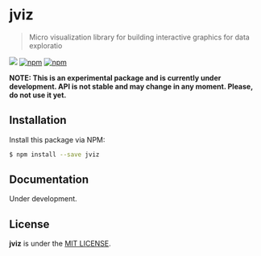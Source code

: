 # jviz

> Micro visualization library for building interactive graphics for data exploratio

![](https://img.shields.io/badge/stability-experimental-orange.svg?style=flat-square)
[![npm](https://img.shields.io/npm/v/jviz.svg?style=flat-square)](https://www.npmjs.com/package/jviz)
[![npm](https://img.shields.io/npm/dt/jviz.svg?style=flat-square)](https://www.npmjs.com/package/jviz)

**NOTE: This is an experimental package and is currently under development. API is not stable and may change in any moment. Please, do not use it yet.**

## Installation

Install this package via NPM:

```bash
$ npm install --save jviz
```

## Documentation

Under development.



## License

**jviz** is under the [MIT LICENSE](./LICENSE).

